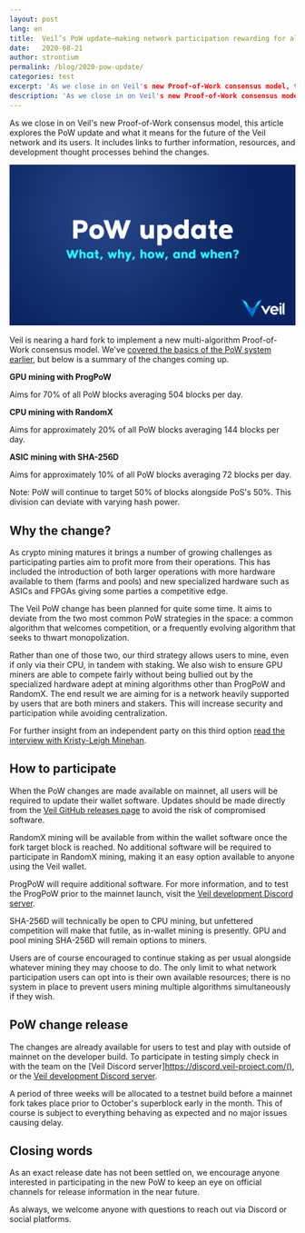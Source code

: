 ```yaml
---
layout: post
lang: en
title:  Veil’s PoW update—making network participation rewarding for all
date:   2020-08-21
author: strontium
permalink: /blog/2020-pow-update/
categories: test
excerpt: 'As we close in on Veil's new Proof-of-Work consensus model, this article explores the PoW update and what it means for the future of the Veil network and its users.'
description: 'As we close in on Veil's new Proof-of-Work consensus model, this article explores the PoW update and what it means for the future of the Veil network and its users.'
---
```


As we close in on Veil's new Proof-of-Work consensus model, this article explores the PoW update and what it means for the future of the Veil network and its users. It includes links to further information, resources, and development thought processes behind the changes.

![](/uploads/blog/2020-08-19-PoWinfo.png)

Veil is nearing a hard fork to implement a new multi-algorithm Proof-of-Work consensus model. We've [covered the basics of the PoW system earlier](https://veil-project.com/blog/2019-future-consensus/), but below is a summary of the changes coming up.

**GPU mining with ProgPoW**

Aims for 70% of all PoW blocks averaging 504 blocks per day.

**CPU mining with RandomX**

Aims for approximately 20% of all PoW blocks averaging 144 blocks per day.

**ASIC mining with SHA-256D**

Aims for approximately 10% of all PoW blocks averaging 72 blocks per day.

Note: PoW will continue to target 50% of blocks alongside PoS's 50%. This division can deviate with varying hash power.

## Why the change?

As crypto mining matures it brings a number of growing challenges as participating parties aim to profit more from their operations. This has included the introduction of both larger operations with more hardware available to them (farms and pools) and new specialized hardware such as ASICs and FPGAs giving some parties a competitive edge.

The Veil PoW change has been planned for quite some time. It aims to deviate from the two most common PoW strategies in the space: a common algorithm that welcomes competition, or a frequently evolving algorithm that seeks to thwart monopolization.

Rather than one of those two, our third strategy allows users to mine, even if only via their CPU, in tandem with staking. We also wish to ensure GPU miners are able to compete fairly without being bullied out by the specialized hardware adept at mining algorithms other than ProgPoW and RandomX. The end result we are aiming for is a network heavily supported by users that are both miners and stakers. This will increase security and participation while avoiding centralization.

For further insight from an independent party on this third option [read the interview with Kristy-Leigh Minehan](https://veil-project.com/blog/2020-OhGodAGirl/).

## How to participate

When the PoW changes are made available on mainnet, all users will be required to update their wallet software. Updates should be made directly from the [Veil GitHub releases page](https://github.com/Veil-Project/veil/releases) to avoid the risk of compromised software.

RandomX mining will be available from within the wallet software once the fork target block is reached. No additional software will be required to participate in RandomX mining, making it an easy option available to anyone using the Veil wallet.

ProgPoW will require additional software. For more information, and to test the ProgPoW prior to the mainnet launch, visit the [Veil development Discord server](https://discord.gg/5V3Y5Mf).

SHA-256D will technically be open to CPU mining, but unfettered competition will make that futile, as in-wallet mining is presently. GPU and pool mining SHA-256D will remain options to miners.

Users are of course encouraged to continue staking as per usual alongside whatever mining they may choose to do. The only limit to what network participation users can opt into is their own available resources; there is no system in place to prevent users mining multiple algorithms simultaneously if they wish.

## PoW change release

The changes are already available for users to test and play with outside of mainnet on the developer build. To participate in testing simply check in with the team on the [Veil Discord server]https://discord.veil-project.com/(), or the [Veil development Discord server](https://discord.gg/5V3Y5Mf).

A period of three weeks will be allocated to a testnet build before a mainnet fork takes place prior to October's superblock early in the month. This of course is subject to everything behaving as expected and no major issues causing delay.

## Closing words

As an exact release date has not been settled on, we encourage anyone interested in participating in the new PoW to keep an eye on official channels for release information in the near future.

As always, we welcome anyone with questions to reach out via Discord or social platforms.